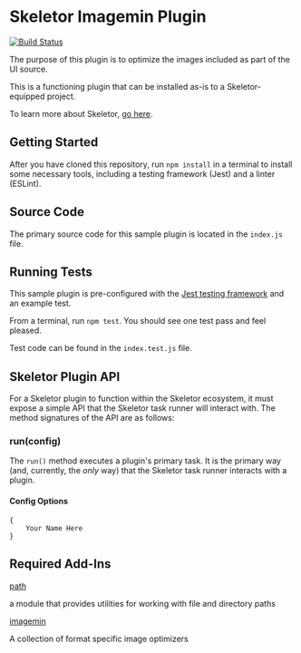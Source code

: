 # Skeletor Imagemin Plugin
[![Build Status](https://travis-ci.org/deg-skeletor/skeletor-plugin-imagemin.svg?branch=master)](https://travis-ci.org/deg-skeletor/skeletor-plugin-imagemin)

The purpose of this plugin is to optimize the images included as part of the UI source.

This is a functioning plugin that can be installed as-is to a Skeletor-equipped project.

To learn more about Skeletor, [go here](https://github.com/deg-skeletor/skeletor-core).

## Getting Started
After you have cloned this repository, run `npm install` in a terminal to install some necessary tools, including a testing framework (Jest) and a linter (ESLint).

## Source Code
The primary source code for this sample plugin is located in the `index.js` file.

## Running Tests
This sample plugin is pre-configured with the [Jest testing framework](https://facebook.github.io/jest/) and an example test. 

From a terminal, run `npm test`. You should see one test pass and feel pleased.

Test code can be found in the `index.test.js` file.

## Skeletor Plugin API

For a Skeletor plugin to function within the Skeletor ecosystem, it must expose a simple API that the Skeletor task runner will interact with.
The method signatures of the API are as follows:

### run(config)

The `run()` method executes a plugin's primary task. It is the primary way (and, currently, the *only* way) that the Skeletor task runner interacts with a plugin.

#### Config Options

```
{
    Your Name Here
}
```

## Required Add-Ins

[path](https://nodejs.org/docs/latest/api/path.html)

a module that provides utilities for working with file and directory paths

[imagemin](https://github.com/imagemin/imagemin)

A collection of format specific image optimizers
